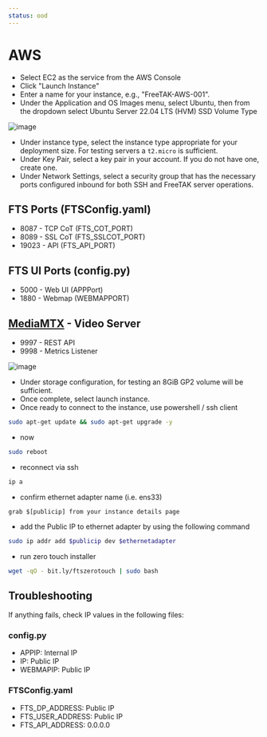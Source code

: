 ```yaml
---
status: ood
---
```


# AWS

* Select EC2 as the service from the AWS Console 
* Click "Launch Instance"
* Enter a name for your instance, e.g., "FreeTAK-AWS-001".
* Under the Application and OS Images menu, select Ubuntu, then from the dropdown select Ubuntu Server 22.04 LTS (HVM) SSD Volume Type

![image](https://user-images.githubusercontent.com/9298197/197416511-805196e6-09c5-4b0f-8a99-ab48b6d14328.png)


* Under instance type, select the instance type appropriate for your deployment size. For testing servers a `t2.micro` is sufficient.
* Under Key Pair, select a key pair in your account. If you do not have one, create one.
* Under Network Settings, select a security group that has the necessary ports configured inbound for both SSH and FreeTAK server operations.

## FTS Ports (FTSConfig.yaml) 
* 8087 - TCP CoT (FTS_COT_PORT)
* 8089 - SSL CoT (FTS_SSLCOT_PORT)
* 19023 - API (FTS_API_PORT)

## FTS UI Ports (config.py)
* 5000 - Web UI (APPPort)
* 1880 - Webmap (WEBMAPPORT)

## [MediaMTX](https://github.com/bluenviron/mediamtx) - Video Server 
* 9997 - REST API
* 9998 - Metrics Listener

![image](https://user-images.githubusercontent.com/9298197/197417005-db917902-421d-4609-8786-9e0662cfadb3.png)



* Under storage configuration, for testing an 8GiB GP2 volume will be sufficient.
* Once complete, select launch instance.
* Once ready to connect to the instance, use powershell / ssh client
```bash
sudo apt-get update && sudo apt-get upgrade -y 
```
* now

```bash
sudo reboot
```

* reconnect via ssh 
```bash
ip a 
```

* confirm ethernet adapter name (i.e. ens33)
```text
grab $[publicip] from your instance details page 
```

* add the Public IP to ethernet adapter by using the following command
```bash
sudo ip addr add $publicip dev $ethernetadapter
```

* run zero touch installer 
```bash
wget -qO - bit.ly/ftszerotouch | sudo bash
```

## Troubleshooting
If anything fails, check IP values in the following files:

### config.py
* APPIP: Internal IP 
* IP: Public IP
* WEBMAPIP: Public IP

### FTSConfig.yaml
* FTS_DP_ADDRESS: Public IP
* FTS_USER_ADDRESS: Public IP
* FTS_API_ADDRESS: 0.0.0.0
